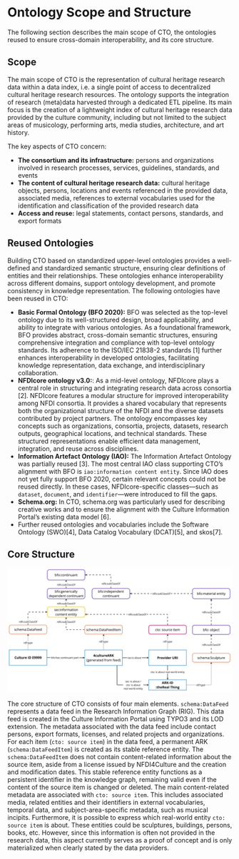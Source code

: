 # Ontology Scope and Structure
The following section describes the main scope of CTO, the ontologies reused to ensure cross-domain interoperability, and its core structure. 

## Scope

 The main scope of CTO is the representation of cultural heritage research data within a data index, i.e. a single point of access to decentralized cultural heritage research resources. The ontology supports the integration of research (meta)data harvested through a dedicated ETL pipeline. Its main focus is the creation of a lightweight index of cultural heritage research data provided by the culture community, including but not limited to the subject areas of musicology, performing arts, media studies, architecture, and art history.

The key aspects of CTO concern:

- **The consortium and its infrastructure:** persons and organizations involved in research processes, services, guidelines, standards, and events
- **The content of cultural heritage research data:** cultural heritage objects, persons, locations and events referenced in the provided data, associated media, references to external vocabularies used for the identification and classification of the provided research data
- **Access and reuse:** legal statements, contact persons, standards, and export formats 

## Reused Ontologies

Building CTO based on standardized upper-level ontologies provides a well-defined and standardized semantic structure, ensuring clear definitions of entities and their relationships. These ontologies enhance interoperability across different domains, support ontology development, and promote consistency in knowledge representation. The following ontologies have been reused in CTO:

- **Basic Formal Ontology (BFO 2020):** BFO was selected as the top-level ontology due to its well-structured design, broad applicability, and ability to integrate with various ontologies. As a foundational framework, BFO provides abstract, cross-domain semantic structures, ensuring comprehensive integration and compliance with top-level ontology standards. Its adherence to the ISO/IEC 21838-2 standards [1] further enhances interoperability in developed ontologies, facilitating knowledge representation, data exchange, and interdisciplinary collaboration.
- **NFDIcore ontology v3.0:**: As a mid-level ontology, NFDIcore plays a central role in structuring and integrating research data across consortia [2]. NFDIcore features a modular structure for improved interoperability among NFDI consortia. It provides a shared vocabulary that represents both the organizational structure of the NFDI and the diverse datasets contributed by project partners. The ontology encompasses key concepts such as organizations, consortia, projects, datasets, research outputs, geographical locations, and technical standards. These structured representations enable efficient data management, integration, and reuse across disciplines. 
- **Information Artefact Ontology (IAO):** The Information Artefact Ontology was partially reused [3]. The most central IAO class supporting CTO’s alignment with BFO is `iao:information content entity`. Since IAO does not yet fully support BFO 2020, certain relevant concepts could not be reused directly. In these cases, NFDIcore-specific classes—such as `dataset`, `document`, and `identifier`—were introduced to fill the gaps.
- **Schema.org:** In CTO, schema.org was particularly used for describing creative works and to ensure the alignment with the Culture Information Portal’s existing data model [6]. 
- Further reused ontologies and vocabularies include the Software Ontology (SWO)[4], Data Catalog Vocabulary (DCAT)[5], and skos[7].

## Core Structure
![Basic Structure](assets/core-structure.jpg)

The core structure of CTO consists of four main elements. `schema:DataFeed` represents a data feed in the Research Information Graph (RIG). This data feed is created in the Culture Information Portal using TYPO3 and its LOD extension. The metadata associated with the data feed include contact persons, export formats, licenses, and related projects and organizations. For each item (`cto: source item`) in the data feed, a permanent ARK (`schema:DataFeedItem`) is created as its stable reference entity. The `schema:DataFeedItem` does not contain content-related information about the source item, aside from a license issued by NFDI4Culture and the creation and modification dates. This stable reference entity functions as a persistent identifier in the knowledge graph, remaining valid even if the content of the source item is changed or deleted. The main content-related metadata are associated with `cto: source item`. This includes associated media, related entities and their identifiers in external vocabularies, temporal data, and subject-area-specific metadata, such as musical incipits. Furthermore, it is possible to express which real-world entity `cto: source item` is about. These entities could be sculptures, buildings, persons, books, etc. However, since this information is often not provided in the research data, this aspect currently serves as a proof of concept and is only materialized when clearly stated by the data providers.

